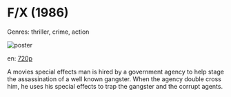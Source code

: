# F/X (1986)

Genres: thriller, crime, action

![poster](http://image.tmdb.org/t/p/w500/6VAiIPBnIRPWXi70sxsHDn9rXA8.jpg)

en:
  [720p](magnet:?xt=urn:btih:8E16CDA35F4BD078E22471B8F21DEBDDC400974B&tr=udp://glotorrents.pw:6969/announce&tr=udp://tracker.opentrackr.org:1337/announce&tr=udp://torrent.gresille.org:80/announce&tr=udp://tracker.openbittorrent.com:80&tr=udp://tracker.coppersurfer.tk:6969&tr=udp://tracker.leechers-paradise.org:6969&tr=udp://p4p.arenabg.ch:1337&tr=udp://tracker.internetwarriors.net:1337)
  


A movies special effects man is hired by a government agency to help stage the assassination of a well known gangster. When the agency double cross him, he uses his special effects to trap the gangster and the corrupt agents.
